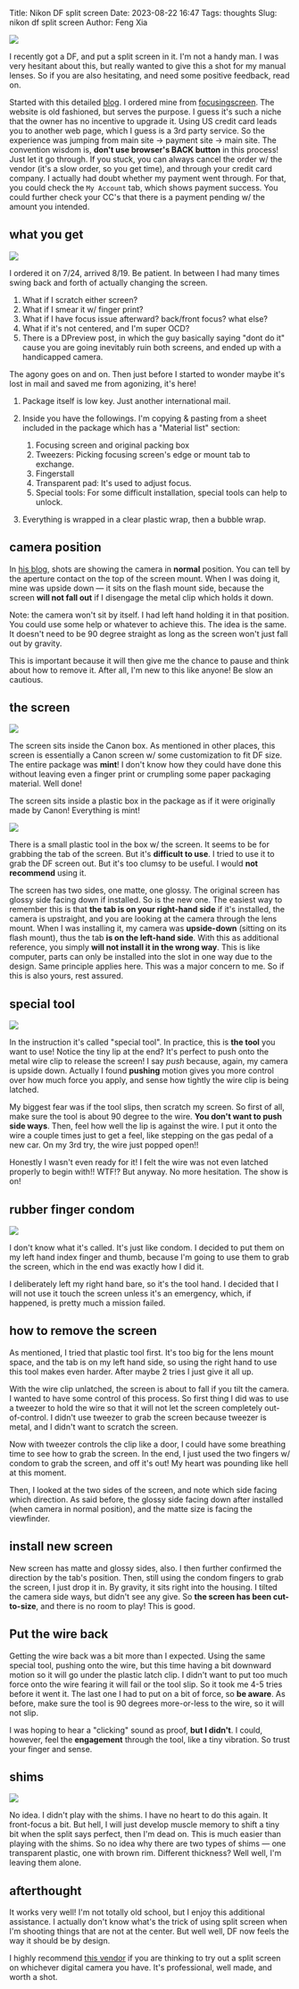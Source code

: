 Title: Nikon DF split screen
Date: 2023-08-22 16:47
Tags: thoughts
Slug: nikon df split screen
Author: Feng Xia

![](images/df/done.png)

I recently got a DF, and put a split screen in it.  I'm not a handy
man. I was very hesitant about this, but really wanted to give this a
shot for my manual lenses. So if you are also hesitating, and need
some positive feedback, read on.

Started with this detailed [blog][1]. I ordered mine from
[focusingscreen][2]. The website is old fashioned, but serves the
purpose. I guess it's such a niche that the owner has no incentive to
upgrade it. Using US credit card leads you to another web page, which
I guess is a 3rd party service. So the experience was jumping from
main site &rarr; payment site &rarr; main site. The convention wisdom
is, **don't use browser's BACK button** in this process! Just let it
go through. If you stuck, you can always cancel the order w/ the
vendor (it's a slow order, so you get time), and through your credit
card company. I actually had doubt whether my payment went
through. For that, you could check the `My Account` tab, which shows
payment success. You could further check your CC's that there is a
payment pending w/ the amount you intended.

## what you get

![](images/df/package.png)

I ordered it on 7/24, arrived 8/19. Be patient. In between I had many
times swing back and forth of actually changing the screen.

1. What if I scratch either screen?
2. What if I smear it w/ finger print?
3. What if I have focus issue afterward? back/front focus? what else?
4. What if it's not centered, and I'm super OCD?
5. There is a DPreview post, in which the guy basically saying "dont
   do it" cause you are going inevitably ruin both screens, and ended
   up with a handicapped camera.

The agony goes on and on. Then just before I started to wonder maybe
it's lost in mail and saved me from agonizing, it's here!

1. Package itself is low key. Just another international mail.
2. Inside you have the followings. I'm copying & pasting from a sheet
   included in the package which has a "Material list" section:

      1. Focusing screen and original packing box
      2. Tweezers: Picking focusing screen's edge or mount tab to
         exchange.
      3. Fingerstall
      4. Transparent pad: It's used to adjust focus.
      5. Special tools: For some difficult installation, special tools
         can help to unlock.
3. Everything is wrapped in a clear plastic wrap, then a bubble wrap.

## camera position

In [his blog][1], shots are showing the camera in **normal**
position. You can tell by the aperture contact on the top of the
screen mount. When I was doing it, mine was upside down &mdash; it
sits on the flash mount side, because the screen **will not fall out**
if I disengage the metal clip which holds it down.

Note: the camera won't sit by itself. I had left hand holding it in
that position. You could use some help or whatever to achieve
this. The idea is the same. It doesn't need to be 90 degree straight
as long as the screen won't just fall out by gravity.

This is important because it will then give me the chance to pause and
think about how to remove it. After all, I'm new to this like anyone!
Be slow an cautious.

## the screen

![](images/df/canon.png)

The screen sits inside the Canon box. As mentioned in other places,
this screen is essentially a Canon screen w/ some customization to fit
DF size. The entire package was **mint**! I don't know how they could
have done this without leaving even a finger print or crumpling some
paper packaging material. Well done!

The screen sits inside a plastic box in the package as if it were
originally made by Canon! Everything is mint!

![](images/df/tweezer.png)

There is a small plastic tool in the box w/ the screen. It seems to be
for grabbing the tab of the screen. But it's **difficult to use**. I
tried to use it to grab the DF screen out. But it's too clumsy to be
useful. I would **not recommend** using it.

The screen has two sides, one matte, one glossy. The original screen
has glossy side facing down if installed. So is the new one. The
easiest way to remember this is that **the tab is on your right-hand
side** if it's installed, the camera is upstraight, and you are
looking at the camera through the lens mount. When I was installing
it, my camera was **upside-down** (sitting on its flash mount), thus
the tab **is on the left-hand side**. With this as additional
reference, you simply **will not install it in the wrong way**. This
is like computer, parts can only be installed into the slot in one way
due to the design. Same principle applies here. This was a major
concern to me. So if this is also yours, rest assured.

## special tool

![](images/df/special.png)

In the instruction it's called "special tool". In practice, this is
**the tool** you want to use! Notice the tiny lip at the end? It's
perfect to push onto the metal wire clip to release the screen! I say
_push_ because, again, my camera is upside down. Actually I found
**pushing** motion gives you more control over how much force you
apply, and sense how tightly the wire clip is being latched.

My biggest fear was if the tool slips, then scratch my screen. So
first of all, make sure the tool is about 90 degree to the wire. **You
don't want to push side ways**. Then, feel how well the lip is against
the wire. I put it onto the wire a couple times just to get a feel,
like stepping on the gas pedal of a new car. On my 3rd try, the wire
just popped open!!

Honestly I wasn't even ready for it! I felt the wire was not even
latched properly to begin with!! WTF!? But anyway. No more
hesitation. The show is on!

## rubber finger condom

![](images/df/condom.png)

I don't know what it's called. It's just like condom. I decided to put
them on my left hand index finger and thumb, because I'm going to use
them to grab the screen, which in the end was exactly how I did it.

I deliberately left my right hand bare, so it's the tool hand. I
decided that I will not use it touch the screen unless it's an
emergency, which, if happened, is pretty much a mission failed.

## how to remove the screen

As mentioned, I tried that plastic tool first. It's too big for the
lens mount space, and the tab is on my left hand side, so using the
right hand to use this tool makes even harder. After maybe 2 tries I
just give it all up.

With the wire clip unlatched, the screen is about to fall if you tilt
the camera. I wanted to have some control of this process. So first
thing I did was to use a tweezer to hold the wire so that it will not
let the screen completely out-of-control. I didn't use tweezer to grab
the screen because tweezer is metal, and I didn't want to scratch the
screen.

Now with tweezer controls the clip like a door, I could have some
breathing time to see how to grab the screen. In the end, I just used
the two fingers w/ condom to grab the screen, and off it's out! My
heart was pounding like hell at this moment.

Then, I looked at the two sides of the screen, and note which side
facing which direction. As said before, the glossy side facing down
after installed (when camera in normal position), and the matte size
is facing the viewfinder.

## install new screen

New screen has matte and glossy sides, also. I then further confirmed
the direction by the tab's position. Then, still using the condom
fingers to grab the screen, I just drop it in. By gravity, it sits
right into the housing. I tilted the camera side ways, but didn't see
any give. So **the screen has been cut-to-size**, and there is no room
to play! This is good.

## Put the wire back

Getting the wire back was a bit more than I expected. Using the same
special tool, pushing onto the wire, but this time having a bit
downward motion so it will go under the plastic latch clip. I didn't
want to put too much force onto the wire fearing it will fail or the
tool slip. So it took me 4-5 tries before it went it. The last one I
had to put on a bit of force, so **be aware**. As before, make sure
the tool is 90 degrees more-or-less to the wire, so it will not slip.

I was hoping to hear a "clicking" sound as proof, **but I didn't**. I
could, however, feel the **engagement** through the tool, like a
tiny vibration. So trust your finger and sense.

## shims

![](images/df/shim.png)

No idea. I didn't play with the shims. I have no heart to do this
again. It front-focus a bit. But hell, I will just develop muscle
memory to shift a tiny bit when the split says perfect, then I'm dead
on. This is much easier than playing with the shims. So no idea why
there are two types of shims &mdash; one transparent plastic, one with
brown rim. Different thickness? Well well, I'm leaving them alone.

## afterthought

It works very well! I'm not totally old school, but I enjoy this
additional assistance. I actually don't know what's the trick of
using split screen when I'm shooting things that are not at the
center. But well well, DF now feels the way it should be by design.

I highly recommend [this vendor][2] if you are thinking to try out a
split screen on whichever digital camera you have. It's professional,
well made, and worth a shot.

[1]: https://richardhaw.com/2016/09/11/mod-nikon-df-split-prism/
[2]: https://www.focusingscreen.com/index.php?cPath=22_139&osCsid=2fa371v2s71klbv2o6lbrh6l02
